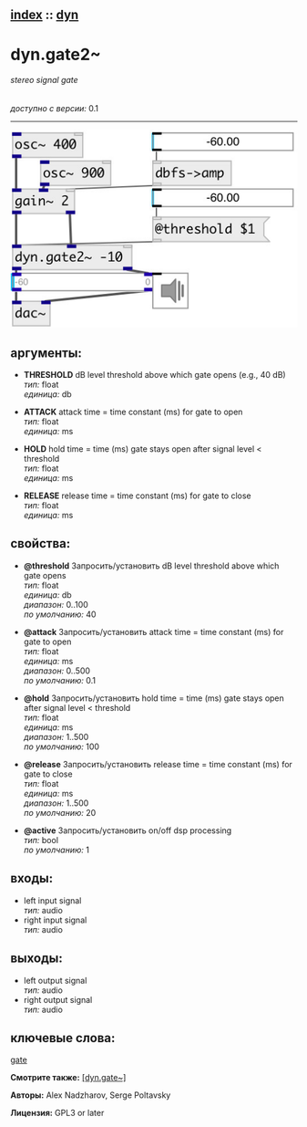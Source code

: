 [index](index.html) :: [dyn](category_dyn.html)
---

# dyn.gate2~

###### stereo signal gate

*доступно с версии:* 0.1

---




[![example](../examples/img/dyn.gate2~.jpg)](../examples/pd/dyn.gate2~.pd)



## аргументы:

* **THRESHOLD**
dB level threshold above which gate opens (e.g., 40 dB)<br>
_тип:_ float<br>
_единица:_ db<br>

* **ATTACK**
attack time = time constant (ms) for gate to open<br>
_тип:_ float<br>
_единица:_ ms<br>

* **HOLD**
hold time = time (ms) gate stays open after signal level &lt; threshold<br>
_тип:_ float<br>
_единица:_ ms<br>

* **RELEASE**
release time = time constant (ms) for gate to close<br>
_тип:_ float<br>
_единица:_ ms<br>





## свойства:

* **@threshold** 
Запросить/установить dB level threshold above which gate opens<br>
_тип:_ float<br>
_единица:_ db<br>
_диапазон:_ 0..100<br>
_по умолчанию:_ 40<br>

* **@attack** 
Запросить/установить attack time = time constant (ms) for gate to open<br>
_тип:_ float<br>
_единица:_ ms<br>
_диапазон:_ 0..500<br>
_по умолчанию:_ 0.1<br>

* **@hold** 
Запросить/установить hold time = time (ms) gate stays open after signal level &lt; threshold<br>
_тип:_ float<br>
_единица:_ ms<br>
_диапазон:_ 1..500<br>
_по умолчанию:_ 100<br>

* **@release** 
Запросить/установить release time = time constant (ms) for gate to close<br>
_тип:_ float<br>
_единица:_ ms<br>
_диапазон:_ 1..500<br>
_по умолчанию:_ 20<br>

* **@active** 
Запросить/установить on/off dsp processing<br>
_тип:_ bool<br>
_по умолчанию:_ 1<br>



## входы:

* left input signal<br>
_тип:_ audio
* right input signal<br>
_тип:_ audio



## выходы:

* left output signal<br>
_тип:_ audio
* right output signal<br>
_тип:_ audio



## ключевые слова:

[gate](keywords/gate.html)



**Смотрите также:**
[\[dyn.gate~\]](dyn.gate~.html)




**Авторы:** Alex Nadzharov, Serge Poltavsky




**Лицензия:** GPL3 or later





